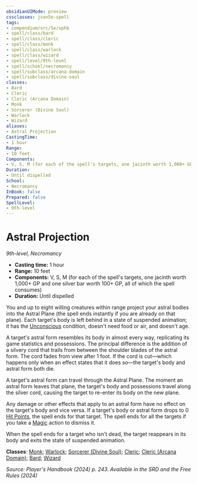 ```yaml
---
obsidianUIMode: preview
cssclasses: json5e-spell
tags:
- compendium/src/5e/xphb
- spell/class/bard
- spell/class/cleric
- spell/class/monk
- spell/class/warlock
- spell/class/wizard
- spell/level/9th-level
- spell/school/necromancy
- spell/subclass/arcana-domain
- spell/subclass/divine-soul
classes:
- Bard
- Cleric
- Cleric (Arcana Domain)
- Monk
- Sorcerer (Divine Soul)
- Warlock
- Wizard
aliases:
- Astral Projection
CastingTime: 
- 1 hour
Range:
- 10 feet
Components:
- V, S, M (for each of the spell's targets, one jacinth worth 1,000+ GP and one silver bar worth 100+ GP, all of which the spell consumes)
Duration:
- Until dispelled
School:
- Necromancy
InBook: false
Prepared: false
SpellLevel:
- 9th-level
---
```

# Astral Projection
*9th-level, Necromancy*  


- **Casting time:** 1 hour
- **Range:** 10 feet
- **Components:** V, S, M (for each of the spell's targets, one jacinth worth 1,000+ GP and one silver bar worth 100+ GP, all of which the spell consumes)
- **Duration:** Until dispelled

You and up to eight willing creatures within range project your astral bodies into the Astral Plane (the spell ends instantly if you are already on that plane). Each target's body is left behind in a state of suspended animation; it has the [Unconscious](conditions.md#Unconscious) condition, doesn't need food or air, and doesn't age.

A target's astral form resembles its body in almost every way, replicating its game statistics and possessions. The principal difference is the addition of a silvery cord that trails from between the shoulder blades of the astral form. The cord fades from view after 1 foot. If the cord is cut—which happens only when an effect states that it does so—the target's body and astral form both die.

A target's astral form can travel through the Astral Plane. The moment an astral form leaves that plane, the target's body and possessions travel along the silver cord, causing the target to re-enter its body on the new plane.

Any damage or other effects that apply to an astral form have no effect on the target's body and vice versa. If a target's body or astral form drops to 0 [Hit Points](/3-Mechanics/CLI/variant-rules/hit-points-xphb.md), the spell ends for that target. The spell ends for all the targets if you take a [Magic](actions.md#Magic) action to dismiss it.

When the spell ends for a target who isn't dead, the target reappears in its body and exits the state of suspended animation.

**Classes**: [Monk](/3-Mechanics/CLI/lists/list-spells-classes-monk.md); [Warlock](/3-Mechanics/CLI/lists/list-spells-classes-warlock.md); [Sorcerer (Divine Soul)](/3-Mechanics/CLI/lists/list-spells-classes-divine-soul-xge.md "subclass=XGE;class=XPHB"); [Cleric](/3-Mechanics/CLI/lists/list-spells-classes-cleric.md); [Cleric (Arcana Domain)](/3-Mechanics/CLI/lists/list-spells-classes-arcana-domain-scag.md "subclass=SCAG;class=XPHB"); [Bard](/3-Mechanics/CLI/lists/list-spells-classes-bard.md); [Wizard](/3-Mechanics/CLI/lists/list-spells-classes-wizard.md)

*Source: Player's Handbook (2024) p. 243. Available in the <span title='Systems Reference Document (5.2)'>SRD</span> and the Free Rules (2024)*